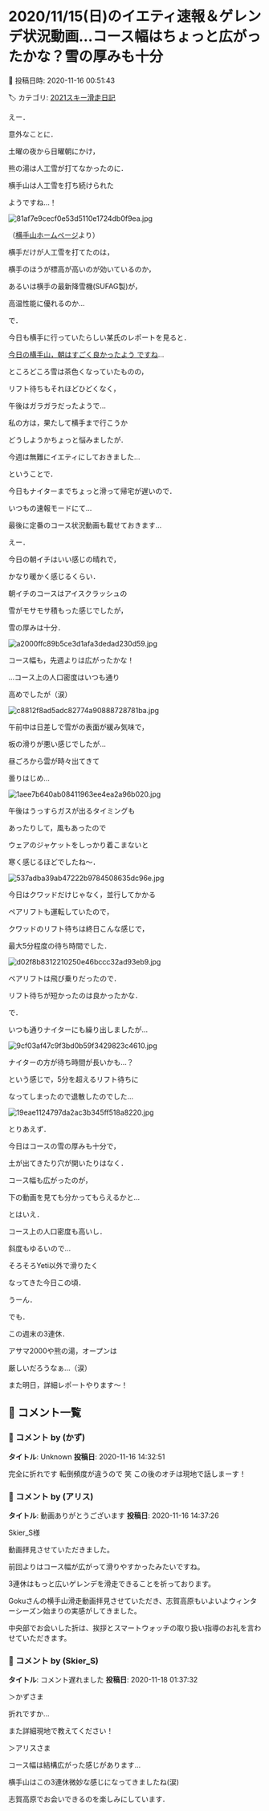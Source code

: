 # 2020/11/15(日)のイエティ速報＆ゲレンデ状況動画…コース幅はちょっと広がったかな？雪の厚みも十分

📅 投稿日時: 2020-11-16 00:51:43

🏷️ カテゴリ: [2021スキー滑走日記](c2b0fc073d6357d3b786f6ca655147f7d.md)

えー．


意外なことに．


土曜の夜から日曜朝にかけ，


熊の湯は人工雪が打てなかったのに．


横手山は人工雪を打ち続けられた


ようですね…！







![81af7e9cecf0e53d5110e1724db0f9ea.jpg](images/81af7e9cecf0e53d5110e1724db0f9ea.jpg)




（[横手山ホームページ](https://yokoteyama2307.com/news/11123/)より）





横手だけが人工雪を打てたのは，


横手のほうが標高が高いのが効いているのか，


あるいは横手の最新降雪機(SUFAG製)が，


高温性能に優れるのか…





で．


今日も横手に行っていたらしい某氏のレポートを見ると．


[今日の横手山，朝はすごく良かったよう
ですね](https://red.ap.teacup.com/gokurakuskier/1263.html)…


ところどころ雪は茶色くなっていたものの，


リフト待ちもそれほどひどくなく，


午後はガラガラだったようで…





私の方は，果たして横手まで行こうか


どうしようかちょっと悩みましたが．


今週は無難にイエティにしておきました…





ということで．


今日もナイターまでちょっと滑って帰宅が遅いので．


いつもの速報モードにて…


最後に定番のコース状況動画も載せておきます…





えー．


今日の朝イチはいい感じの晴れで，


かなり暖かく感じるくらい．


朝イチのコースはアイスクラッシュの


雪がモサモサ積もった感じでしたが，


雪の厚みは十分．




![a2000ffc89b5ce3d1afa3dedad230d59.jpg](images/a2000ffc89b5ce3d1afa3dedad230d59.jpg)




コース幅も，先週よりは広がったかな！


…コース上の人口密度はいつも通り


高めでしたが（涙）




![c8812f8ad5adc82774a90888728781ba.jpg](images/c8812f8ad5adc82774a90888728781ba.jpg)




午前中は日差しで雪がの表面が緩み気味で，


板の滑りが悪い感じでしたが…


昼ごろから雲が時々出てきて


曇りはじめ…




![1aee7b640ab08411963ee4ea2a96b020.jpg](images/1aee7b640ab08411963ee4ea2a96b020.jpg)




午後はうっすらガスが出るタイミングも


あったりして，風もあったので


ウェアのジャケットをしっかり着こまないと


寒く感じるほどでしたね～．




![537adba39ab47222b9784508635dc96e.jpg](images/537adba39ab47222b9784508635dc96e.jpg)







今日はクワッドだけじゃなく，並行してかかる


ペアリフトも運転していたので，


クワッドのリフト待ちは終日こんな感じで，


最大5分程度の待ち時間でした．




![d02f8b8312210250e46bccc32ad93eb9.jpg](images/d02f8b8312210250e46bccc32ad93eb9.jpg)




ペアリフトは飛び乗りだったので．


リフト待ちが短かったのは良かったかな．





で．


いつも通りナイターにも繰り出しましたが…




![9cf03af47c9f3bd0b59f3429823c4610.jpg](images/9cf03af47c9f3bd0b59f3429823c4610.jpg)




ナイターの方が待ち時間が長いかも…？


という感じで，5分を超えるリフト待ちに


なってしまったので退散したのでした…




![19eae1124797da2ac3b345ff518a8220.jpg](images/19eae1124797da2ac3b345ff518a8220.jpg)







とりあえず．


今日はコースの雪の厚みも十分で，


土が出てきたり穴が開いたりはなく．


コース幅も広がったのが，


下の動画を見ても分かってもらえるかと…











とはいえ．


コース上の人口密度も高いし．


斜度もゆるいので…


そろそろYeti以外で滑りたく


なってきた今日この頃．





うーん．


でも．


この週末の3連休．


アサマ2000や熊の湯，オープンは


厳しいだろうなぁ…（涙）





また明日，詳細レポートやります～！

## 💬 コメント一覧

### 💬 コメント by (かず)
**タイトル**: Unknown
**投稿日**: 2020-11-16 14:32:51

完全に折れです  転倒頻度が違うので 笑  この後のオチは現地で話しまーす！

### 💬 コメント by (アリス)
**タイトル**: 動画ありがとうございます
**投稿日**: 2020-11-16 14:37:26

Skier_S様

動画拝見させていただきました。

前回よりはコース幅が広がって滑りやすかったみたいですね。

3連休はもっと広いゲレンデを滑走できることを祈っております。

Gokuさんの横手山滑走動画拝見させていただき、志賀高原もいよいよウィンターシーズン始まりの実感がしてきました。

中央部でお会いした折は、挨拶とスマートウォッチの取り扱い指導のお礼を言わせていただきます。

### 💬 コメント by (Skier_S)
**タイトル**: コメント遅れました
**投稿日**: 2020-11-18 01:37:32

＞かずさま

折れですか…

また詳細現地で教えてください！



＞アリスさま

コース幅は結構広がった感じがあります…

横手山はこの3連休微妙な感じになってきましたね(涙)

志賀高原でお会いできるのを楽しみにしています．

